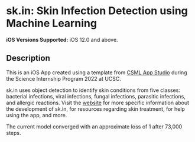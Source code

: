 # sk.in: Skin Infection Detection using Machine Learning

**iOS Versions Supported:** iOS 12.0 and above.

## Description

This is an iOS App created using a template from [CSML App Studio](https://sites.google.com/ucsc.edu/csmlappstudio/detection) during the Science Internship Program 2022 at UCSC. 
 
sk.in uses object detection to identify skin conditions from five classes: bacterial infections, viral infections, fungal infections, parasitic infections, and allergic reactions. Visit the [website](https://sites.google.com/ucsc.edu/sk-in/home) for more specific information about the development of sk.in, for resources regarding skin treatment, for help using the app, and more. 

The current model converged with an approximate loss of 1 after 73,000 steps. 

